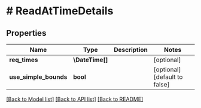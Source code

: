 # # ReadAtTimeDetails

## Properties

Name | Type | Description | Notes
------------ | ------------- | ------------- | -------------
**req_times** | **\DateTime[]** |  | [optional]
**use_simple_bounds** | **bool** |  | [optional] [default to false]

[[Back to Model list]](../../README.md#models) [[Back to API list]](../../README.md#endpoints) [[Back to README]](../../README.md)
